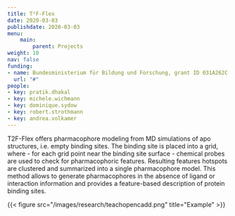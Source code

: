 ```yaml
---
title: T²F-Flex
date: 2020-03-03
publishdate: 2020-03-03
menu:
    main:
        parent: Projects
weight: 10
nav: false
funding:
- name: Bundesministerium für Bildung und Forschung, grant ID 031A262C
  url: "#"
people:
- key: pratik.dhakal
- key: michele.wichmann
- key: dominique.sydow
- key: robert.strothmann
- key: andrea.volkamer
---
```


T2F-Flex offers pharmacophore modeling from MD simulations of apo structures, i.e. empty binding sites.
The binding site is placed into a grid, where - for each grid point near the binding site surface -
chemical probes are used to check for pharmacophoric features. Resulting features hotspots are clustered and
summarized into a single pharmacophore model. This method allows to generate pharmacophores in the absence of ligand
or interaction information and provides a feature-based description of protein binding sites.

{{< figure src="/images/research/teachopencadd.png" title="Example" >}}
